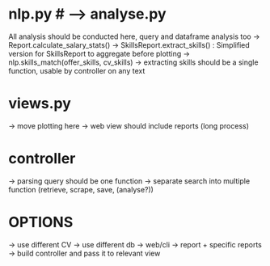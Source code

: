 # nlp.py # --> analyse.py
All analysis should be conducted here, query and dataframe analysis too
-> Report.calculate_salary_stats()
-> SkillsReport.extract_skills() : Simplified version for SkillsReport to aggregate before plotting
-> nlp.skills_match(offer_skills, cv_skills)
-> extracting skills should be a single function, usable by controller on any text

# views.py #
-> move plotting here
-> web view should include reports (long process)

# controller #
-> parsing query should be one function
-> separate search into multiple function (retrieve, scrape, save, (analyse?))

# OPTIONS #
-> use different CV
-> use different db
-> web/cli
-> report + specific reports 
-> build controller and pass it to relevant view
